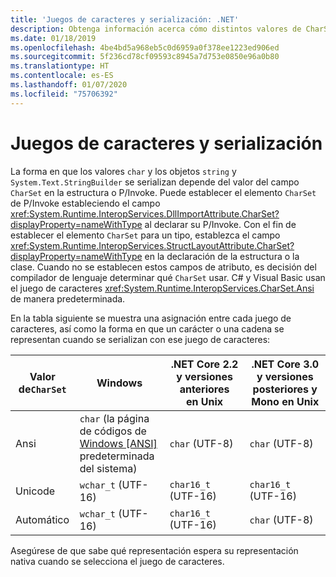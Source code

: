 ```yaml
---
title: 'Juegos de caracteres y serialización: .NET'
description: Obtenga información acerca cómo distintos valores de CharSet pueden cambiar la forma en que .NET serializa los datos al código nativo.
ms.date: 01/18/2019
ms.openlocfilehash: 4be4bd5a968eb5c0d6959a0f378ee1223ed906ed
ms.sourcegitcommit: 5f236cd78cf09593c8945a7d753e0850e96a0b80
ms.translationtype: HT
ms.contentlocale: es-ES
ms.lasthandoff: 01/07/2020
ms.locfileid: "75706392"
---
```

# <a name="charsets-and-marshaling"></a>Juegos de caracteres y serialización

La forma en que los valores `char` y los objetos `string` y `System.Text.StringBuilder` se serializan depende del valor del campo `CharSet` en la estructura o P/Invoke. Puede establecer el elemento `CharSet` de P/Invoke estableciendo el campo <xref:System.Runtime.InteropServices.DllImportAttribute.CharSet?displayProperty=nameWithType> al declarar su P/Invoke. Con el fin de establecer el elemento `CharSet` para un tipo, establezca el campo <xref:System.Runtime.InteropServices.StructLayoutAttribute.CharSet?displayProperty=nameWithType> en la declaración de la estructura o la clase. Cuando no se establecen estos campos de atributo, es decisión del compilador de lenguaje determinar qué `CharSet` usar. C# y Visual Basic usan el juego de caracteres <xref:System.Runtime.InteropServices.CharSet.Ansi> de manera predeterminada.

En la tabla siguiente se muestra una asignación entre cada juego de caracteres, así como la forma en que un carácter o una cadena se representan cuando se serializan con ese juego de caracteres:

| Valor de`CharSet` | Windows            | .NET Core 2.2 y versiones anteriores en Unix | .NET Core 3.0 y versiones posteriores y Mono en Unix |
|-----------------|--------------------|-----------------------------------|------------------------------------------|
| Ansi            | `char` (la página de códigos de [Windows [ANSI]](/windows/win32/intl/code-pages) predeterminada del sistema)      | `char` (UTF-8)                    | `char` (UTF-8)                           |
| Unicode         | `wchar_t` (UTF-16) | `char16_t` (UTF-16)               | `char16_t` (UTF-16)                      |
| Automático            | `wchar_t` (UTF-16) | `char16_t` (UTF-16)               | `char` (UTF-8)                           |

Asegúrese de que sabe qué representación espera su representación nativa cuando se selecciona el juego de caracteres.
